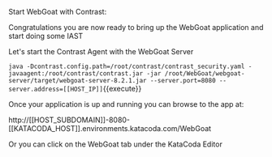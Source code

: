 
Start WebGoat with Contrast:

Congratulations you are now ready to bring up the WebGoat application and start doing some IAST

Let's start the Contrast Agent with the WebGoat Server

`java -Dcontrast.config.path=/root/contrast/contrast_security.yaml -javaagent:/root/contrast/contrast.jar -jar /root/WebGoat/webgoat-server/target/webgoat-server-8.2.1.jar --server.port=8080 --server.address=[[HOST_IP]]`{{execute}}

Once your application is up and running you can browse to the app at:

http://[[HOST_SUBDOMAIN]]-8080-[[KATACODA_HOST]].environments.katacoda.com/WebGoat

Or you can click on the WebGoat tab under the KataCoda Editor
